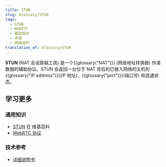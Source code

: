 ```yaml
---
title: STUN
slug: Glossary/STUN
tags:
  - STUN
  - WebRTC
  - 基础知识
  - 术语
  - 网络运作
translation_of: Glossary/STUN
---
```

**STUN** (NAT 会话穿越工具) 是一个{{glossary("NAT")}} (网络地址转换器) 传递数据的辅助协议。STUN 会返回一台位于 NAT 背后的已接入网络的主机的{{glossary("IP address")}}(IP 地址)、{{glossary("port")}}(端口号) 和连通状态。

## 学习更多

### 通用知识

- [STUN](https://zh.wikipedia.org/wiki/STUN) 在 维基百科
- [WebRTC 协议](/zh-CN/docs/Web/API/WebRTC_API/Protocols)

### 技术参考

- [详细说明书](https://tools.ietf.org/html/rfc5389)
